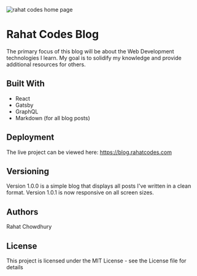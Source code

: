 <img src="https://i.imgur.com/hluBXmz.png" alt="rahat codes home page">

# Rahat Codes Blog

The primary focus of this blog will be about the Web Development technologies I learn. My goal is to solidify my knowledge and provide additional resources for others.

## Built With

- React
- Gatsby
- GraphQL
- Markdown (for all blog posts)

## Deployment

The live project can be viewed here: https://blog.rahatcodes.com

## Versioning

Version 1.0.0 is a simple blog that displays all posts I've written in a clean format.
Version 1.0.1 is now responsive on all screen sizes.

## Authors

Rahat Chowdhury

## License

This project is licensed under the MIT License - see the License file for details
